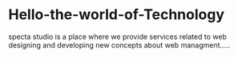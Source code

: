 # Hello-the-world-of-Technology
specta studio is a place where we provide services related to web designing and developing new concepts about web managment.....
